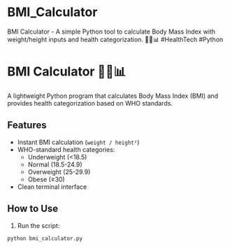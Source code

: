 # BMI_Calculator
BMI Calculator - A simple Python tool to calculate Body Mass Index with weight/height inputs and health categorization. 🏋️‍♂️📊 #HealthTech #Python

# BMI Calculator 🏋️‍♂️📊
A lightweight Python program that calculates Body Mass Index (BMI) and provides health categorization based on WHO standards.

## Features
- Instant BMI calculation (`weight / height²`)
- WHO-standard health categories:
  - Underweight (<18.5)
  - Normal (18.5-24.9)
  - Overweight (25-29.9)
  - Obese (≥30)
- Clean terminal interface

## How to Use
1. Run the script:
```bash
python bmi_calculator.py
